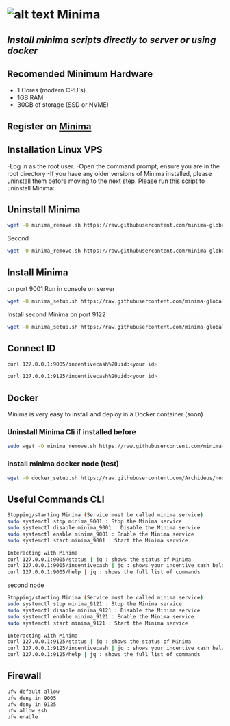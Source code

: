 # ![alt text](https://docs.minima.global/img/logo.svg) Minima
## _Install minima scripts directly to server or using docker_

## Recomended Minimum Hardware

- 1 Cores (modern CPU's)
- 1GB RAM
- 30GB of storage (SSD or NVME)

## Register on [Minima](https://incentive.minima.global/account/register?inviteCode=IJHJUQBR)

## Installation Linux VPS

-Log in as the root user.
-Open the command prompt, ensure you are in the root directory
-If you have any older versions of Minima installed, please uninstall them before moving to the next step. Please run this script to uninstall Minima:

## Uninstall Minima 

```sh
wget -O minima_remove.sh https://raw.githubusercontent.com/minima-global/Minima/master/scripts/minima_remove.sh && chmod +x minima_remove.sh && sudo ./minima_remove.sh -p 9001 -x
```
Second
```sh
wget -O minima_remove.sh https://raw.githubusercontent.com/minima-global/Minima/master/scripts/minima_remove.sh && chmod +x minima_remove.sh && sudo ./minima_remove.sh -p 9121 -x
```

## Install Minima 

on port 9001
Run in console on server
```sh
wget -O minima_setup.sh https://raw.githubusercontent.com/minima-global/Minima/master/scripts/minima_setup.sh && chmod +x minima_setup.sh && sudo ./minima_setup.sh -p 9001
```

Install second Minima on port 9122

```sh
wget -O minima_setup.sh https://raw.githubusercontent.com/minima-global/Minima/master/scripts/minima_setup.sh && chmod +x minima_setup.sh && sudo ./minima_setup.sh -p 9121
```

## Connect ID

```sh
curl 127.0.0.1:9005/incentivecash%20uid:<your id>

curl 127.0.0.1:9125/incentivecash%20uid:<your id>
```

## Docker
Minima is very easy to install and deploy in a Docker container.(soon)

### Uninstall Minima Cli if installed before
```sh
sudo wget -O minima_remove.sh https://raw.githubusercontent.com/minima-global/Minima/master/scripts/minima_remove.sh && chmod +x minima_remove.sh && sudo ./minima_remove.sh -p 9001 -x
```

### Install minima docker node (test)
```sh
wget -O docker_setup.sh https://raw.githubusercontent.com/Archideus/nodes_scripts/main/Monitoring/docker_setup.sh && chmod +x docker_setup.sh && ./docker_setup.sh
```



## Useful Commands CLI

```sh
Stopping/starting Minima (Service must be called minima.service)
sudo systemctl stop minima_9001 : Stop the Minima service
sudo systemctl disable minima_9001 : Disable the Minima service
sudo systemctl enable minima_9001 : Enable the Minima service 
sudo systemctl start minima_9001 : Start the Minima service

Interacting with Minima
curl 127.0.0.1:9005/status | jq : shows the status of Minima 
curl 127.0.0.1:9005/incentivecash | jq : shows your incentive cash balance
curl 127.0.0.1:9005/help | jq : shows the full list of commands
```

second node
```sh
Stopping/starting Minima (Service must be called minima.service)
sudo systemctl stop minima_9121 : Stop the Minima service
sudo systemctl disable minima_9121 : Disable the Minima service
sudo systemctl enable minima_9121 : Enable the Minima service 
sudo systemctl start minima_9121 : Start the Minima service

Interacting with Minima
curl 127.0.0.1:9125/status | jq : shows the status of Minima 
curl 127.0.0.1:9125/incentivecash | jq : shows your incentive cash balance
curl 127.0.0.1:9125/help | jq : shows the full list of commands
```

## Firewall

```sh
ufw default allow
ufw deny in 9005
ufw deny in 9125
ufw allow ssh
ufw enable
```